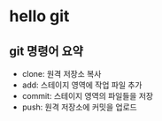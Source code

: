 # hello git

## git 명령어 요약

- clone: 원격 저장소 복사
- add: 스테이지 영역에 작업 파일 추가
- commit: 스테이지 영역의 파일들을 저장
- push: 원격 저장소에 커밋을 업로드